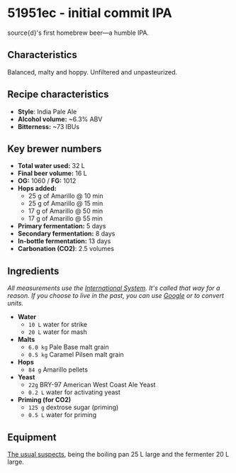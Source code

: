 # 51951ec - initial commit IPA

source{d}'s first homebrew beer—a humble IPA.

## Characteristics
Balanced, malty and hoppy. Unfiltered and unpasteurized.

## Recipe characteristics
- **Style**: India Pale Ale
- **Alcohol volume:** ~6.3% ABV
- **Bitterness:** ~73 IBUs

## Key brewer numbers
- **Total water used:** 32 L
- **Final beer volume:** 16 L
- **OG:** 1060 / **FG:** 1012
- **Hops added:**
  - 25 g of Amarillo @ 10 min
  - 25 g of Amarillo @ 15 min
  - 17 g of Amarillo @ 50 min
  - 17 g of Amarillo @ 55 min
- **Primary fermentation:** 5 days
- **Secondary fermentation:** 8 days
- **In-bottle fermentation:** 13 days
- **Carbonation (CO2)**: 2.5 volumes

## Ingredients

*All measurements use the [International System](https://en.wikipedia.org/wiki/International_System_of_Units). It's called that way for a reason. If you choose to live in the past, you can use [Google](https://www.google.com/search?q=kg+in+lbs) or to convert units.*

- **Water**
  - `10 L` water for strike
  - `20 L` water for mash
- **Malts**
  - `6.0 kg` Pale Base malt grain
  - `0.5 kg` Caramel Pilsen malt grain
- **Hops**
  - `84 g` Amarillo pellets
- **Yeast**
  - `22g` BRY-97 American West Coast Ale Yeast
  - `0.2 L` water for activating yeast
- **Priming (for CO2)**
  - `125 g` dextrose sugar (priming)
  - `0.5 L` water for priming

## Equipment

[The usual suspects](http://howtobrew.com/book/equipment-descriptions), being the boiling pan 25 L large and the fermenter 20 L large.
